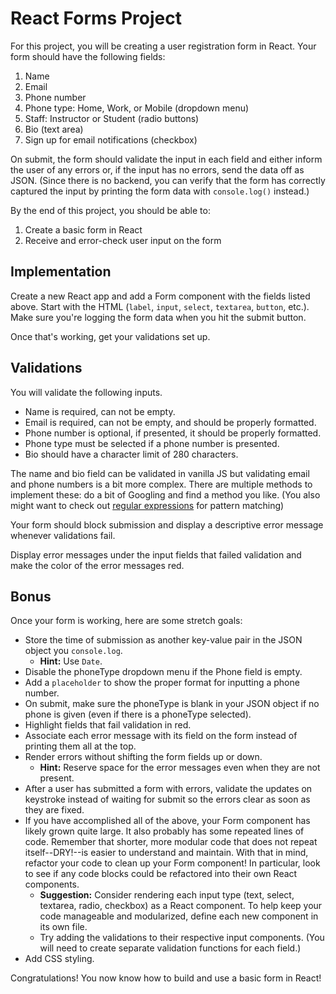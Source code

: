 # React Forms Project

For this project, you will be creating a user registration form in React. Your
form should have the following fields:

1. Name
2. Email
3. Phone number
4. Phone type: Home, Work, or Mobile (dropdown menu)
5. Staff: Instructor or Student (radio buttons)
6. Bio (text area)
7. Sign up for email notifications (checkbox)

On submit, the form should validate the input in each field and either inform
the user of any errors or, if the input has no errors, send the data off as
JSON. (Since there is no backend, you can verify that the form has correctly
captured the input by printing the form data with `console.log()` instead.)

By the end of this project, you should be able to:

1. Create a basic form in React
2. Receive and error-check user input on the form

## Implementation

Create a new React app and add a Form component with the fields listed above.
Start with the HTML (`label`, `input`, `select`, `textarea`, `button`, etc.).
Make sure you're logging the form data when you hit the submit button.

Once that's working, get your validations set up.

## Validations

You will validate the following inputs.

* Name is required, can not be empty.
* Email is required, can not be empty, and should be properly formatted.
* Phone number is optional, if presented, it should be properly formatted.
* Phone type must be selected if a phone number is presented.
* Bio should have a character limit of 280 characters.

The name and bio field can be validated in vanilla JS but validating email and
phone numbers is a bit more complex. There are multiple methods to implement
these: do a bit of Googling and find a method you like. (You also might want to
check out [regular expressions][regex] for pattern matching)

Your form should block submission and display a descriptive error message
whenever validations fail.

Display error messages under the input fields that failed validation and make
the color of the error messages red.

## Bonus

Once your form is working, here are some stretch goals:

* Store the time of submission as another key-value pair in the JSON object you
  `console.log`.
  * **Hint:** Use `Date`.
* Disable the phoneType dropdown menu if the Phone field is empty.
* Add a `placeholder` to show the proper format for inputting a phone number.
* On submit, make sure the phoneType is blank in your JSON object if no phone is
  given (even if there is a phoneType selected).
* Highlight fields that fail validation in red.
* Associate each error message with its field on the form instead of printing
  them all at the top.
* Render errors without shifting the form fields up or down.
  * **Hint:** Reserve space for the error messages even when they are not
    present.
* After a user has submitted a form with errors, validate the updates on
  keystroke instead of waiting for submit so the errors clear as soon as they
  are fixed.
* If you have accomplished all of the above, your Form component has likely
  grown quite large. It also probably has some repeated lines of code. Remember
  that shorter, more modular code that does not repeat itself--DRY!--is easier
  to understand and maintain. With that in mind, refactor your code to clean up
  your Form component! In particular, look to see if any code blocks could be
  refactored into their own React components.
  * **Suggestion:** Consider rendering each input type (text, select, textarea,
    radio, checkbox) as a React component. To help keep your code manageable and
    modularized, define each new component in its own file.
  * Try adding the validations to their respective input components. (You will
    need to create separate validation functions for each field.)
* Add CSS styling.

Congratulations! You now know how to build and use a basic form in React!

[regex]: https://developer.mozilla.org/en-US/docs/Web/JavaScript/Guide/Regular_Expressions
